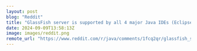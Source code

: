```yaml
---
layout: post
blog: "Reddit"
title: "GlassFish server is supported by all 4 major Java IDEs (Eclipse IDE, IntelliJ Idea, VS Code, and Netbeans)"
date: 2024-09-09T13:58:13Z
image: images/reddit.png
remote_url: "https://www.reddit.com/r/java/comments/1fcq2qr/glassfish_server_is_supported_by_all_4_major_java/"
---
```


